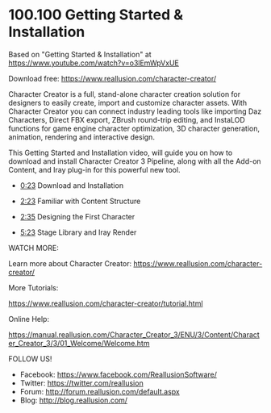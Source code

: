 
# 100.100 Getting Started & Installation

Based on "Getting Started & Installation" at https://www.youtube.com/watch?v=o3lEmWpVxUE

Download free: https://www.reallusion.com/character-creator/

Character Creator is a full, stand-alone character creation solution for designers to easily create, import and customize character assets. With Character Creator you can connect industry leading tools like importing Daz Characters, Direct FBX export, ZBrush round-trip editing, and InstaLOD functions for game engine character optimization, 3D character generation, animation, rendering and interactive design.

This Getting Started and Installation video, will guide you on how to download and install Character Creator 3 Pipeline, along with all the Add-on Content, and Iray plug-in for this powerful new tool.

- [0:23](https://www.youtube.com/watch?v=o3lEmWpVxUE&t=23s) Download and Installation 

- [2:23](https://www.youtube.com/watch?v=o3lEmWpVxUE&t=143s) Familiar with Content Structure

- [2:35](https://www.youtube.com/watch?v=o3lEmWpVxUE&t=155s) Designing the First Character

- [5:23](https://www.youtube.com/watch?v=o3lEmWpVxUE&t=323s) Stage Library and Iray Render


WATCH MORE: 

Learn more about Character Creator: https://www.reallusion.com/character-creator/

More Tutorials: 

https://www.reallusion.com/character-creator/tutorial.html

Online Help:

https://manual.reallusion.com/Character_Creator_3/ENU/3/Content/Character_Creator_3/3/01_Welcome/Welcome.htm

FOLLOW US!

- Facebook: https://www.facebook.com/ReallusionSoftware/
- Twitter: https://twitter.com/reallusion
- Forum: http://forum.reallusion.com/default.aspx
- Blog: http://blog.reallusion.com/

